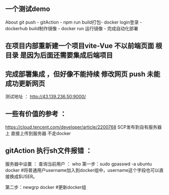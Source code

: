 ## 一个测试demo

About
git push - gitAction - npm run build打包- docker login登录 -dockerhub build制作镜像 - docker run 运行镜像 - 完成自动化部署

## 在项目内部重新建一个项目vite-Vue  不以前端页面 根目录 是因为后面还需要集成后端项目 

## 完成部署集成  ，但好像不能持续   修改网页 push  未能成功更新网页
测试地址 ： 
http://43.139.236.50:9000/




## 一些有价值的参考 ： 
https://cloud.tencent.com/developer/article/2200768   SCP发布到自有服务器上 直接上传到服务器 不走docker 

## gitAction 执行sh文件报错  ： 

服务器中设置 ： 
查询当前用户 ： who
第一步：sudo gpasswd -a ubuntu docker  #将普通用户username加入到docker组中，username这个字段也可以直接换成$USER。

第二步：newgrp docker  #更新docker组